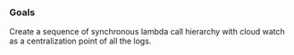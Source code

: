 ### Goals

Create a sequence of synchronous lambda call hierarchy with cloud watch as a centralization point of all the logs.
